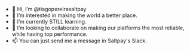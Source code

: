 - 👋 Hi, I’m @tiagopereirasaltpay
- 👀 I’m interested in making the world a better place.
- 🌱 I’m currently STILL learning.
- 💞️ I’m looking to collaborate on making our platforms the most reliable, while having top performance.
- 📫 You can just send me a message in Saltpay's Slack.

<!---
tiagopereirasaltpay/tiagopereirasaltpay is a ✨ special ✨ repository because its `README.md` (this file) appears on your GitHub profile.
You can click the Preview link to take a look at your changes.
--->
